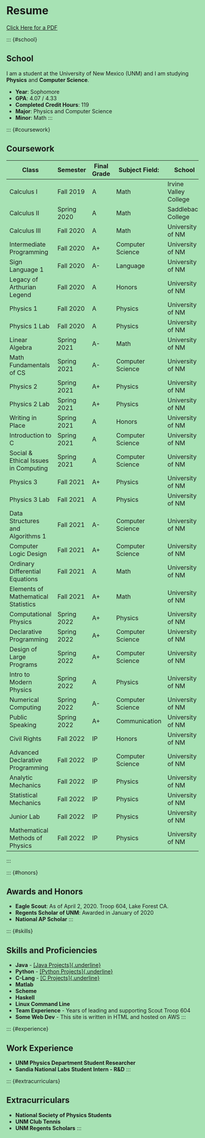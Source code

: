 <head>
    <title>Resume</title>
    <link rel="stylesheet" href="styles.css">
    <style>
        html {
            background: rgba(80, 199, 106, 0.5);
        }
    </style>
</head>

# Resume

[Click Here for a
PDF](pdfs/Tristan_Larkin.pdf)

::: {#school}
## School

I am a student at the University of New Mexico (UNM) and I am studying
**Physics** and **Computer Science**.

-   **Year**: Sophomore
-   **GPA**: 4.07 / 4.33
-   **Completed Credit Hours**: 119
-   **Major**: Physics and Computer Science
-   **Minor**: Math
:::

::: {#coursework}
## Coursework

  Class                                 | Semester     | Final Grade  | Subject Field:    | School   
  --------------------------------------| -------------| -------------| ------------------| -----------------------  
  Calculus I                            | Fall 2019    | A            | Math              | Irvine Valley College    
  Calculus II                           | Spring 2020  | A            | Math              | Saddleback College   
  Calculus III                          | Fall 2020    | A            | Math              | University of NM 
  Intermediate Programming              | Fall 2020    | A+           | Computer Science  | University of NM 
  Sign Language 1                       | Fall 2020    | A-           | Language          | University of NM 
  Legacy of Arthurian Legend            | Fall 2020    | A            | Honors            | University of NM 
  Physics 1                             | Fall 2020    | A            | Physics           | University of NM 
  Physics 1 Lab                         | Fall 2020    | A            | Physics           | University of NM 
  Linear Algebra                        | Spring 2021  | A-           | Math              | University of NM 
  Math Fundamentals of CS               | Spring 2021  | A-           | Computer Science  | University of NM 
  Physics 2                             | Spring 2021  | A+           | Physics           | University of NM 
  Physics 2 Lab                         | Spring 2021  | A+           | Physics           | University of NM 
  Writing in Place                      | Spring 2021  | A            | Honors            | University of NM 
  Introduction to C                     | Spring 2021  | A            | Computer Science  | University of NM 
  Social & Ethical Issues in Computing  | Spring 2021  | A            | Computer Science  | University of NM 
  Physics 3                             | Fall 2021    | A+           | Physics           | University of NM 
  Physics 3 Lab                         | Fall 2021    | A            | Physics           | University of NM 
  Data Structures and Algorithms 1      | Fall 2021    | A-           | Computer Science  | University of NM 
  Computer Logic Design                 | Fall 2021    | A+           | Computer Science  | University of NM 
  Ordinary Differential Equations       | Fall 2021    | A            | Math              | University of NM 
  Elements of Mathematical Statistics   | Fall 2021    | A+           | Math              | University of NM 
  Computational Physics                 | Spring 2022  | A+           | Physics           | University of NM 
  Declarative Programming               | Spring 2022  | A+           | Computer Science  | University of NM 
  Design of Large Programs              | Spring 2022  | A+           | Computer Science  | University of NM 
  Intro to Modern Physics               | Spring 2022  | A            | Physics           | University of NM 
  Numerical Computing                   | Spring 2022  | A-           | Computer Science  | University of NM 
  Public Speaking                       | Spring 2022  | A+           | Communication     | University of NM 
  Civil Rights                          | Fall 2022    | IP           | Honors            | University of NM 
  Advanced Declarative Programming      | Fall 2022    | IP           | Computer Science  | University of NM 
  Analytic Mechanics                    | Fall 2022    | IP           | Physics           | University of NM 
  Statistical Mechanics                 | Fall 2022    | IP           | Physics           | University of NM 
  Junior Lab                            | Fall 2022    | IP           | Physics           | University of NM 
  Mathematical Methods of Physics       | Fall 2022    | IP           | Physics           | University of NM 
:::

::: {#honors}
## Awards and Honors

-   **Eagle Scout**: As of April 2, 2020. Troop 604, Lake Forest CA.
-   **Regents Scholar of UNM**: Awarded in January of 2020
-   **National AP Scholar**
:::

::: {#skills}
## Skills and Proficiencies

-   **Java** - [[Java Projects]{.underline}](projects.html)
-   **Python** - [[Python
    Projects]{.underline}](https://github.com/trlarkin/python)
-   **C-Lang** - [[C
    Projects]{.underline}](https://github.com/trlarkin/C-Projects)
-   **Matlab**
-   **Scheme**
-   **Haskell**
-   **Linux Command Line**
-   **Team Experience** - Years of leading and supporting Scout Troop
    604
-   **Some Web Dev** - This site is written in HTML and hosted on AWS
:::

::: {#experience}
## Work Experience

-   **UNM Physics Department Student Researcher**
-   **Sandia National Labs Student Intern - R&D**
:::

::: {#extracurriculars}
## Extracurriculars

-   **National Society of Physics Students**
-   **UNM Club Tennis**
-   **UNM Regents Scholars**
:::
